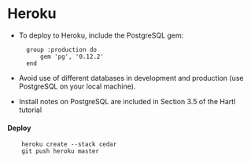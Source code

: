 # Heroku

* To deploy to Heroku, include the PostgreSQL gem:

		group :production do
			gem 'pg', '0.12.2'
		end
		
* Avoid use of different databases in development and production (use PostgreSQL on your local machine).
* Install notes on PostgreSQL are included in Section 3.5 of the Hartl tutorial

#### Deploy

		heroku create --stack cedar
		git push heroku master